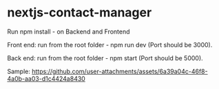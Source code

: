# nextjs-contact-manager

Run npm install - on Backend and Frontend

Front end: run from the root folder - npm run dev (Port should be 3000).

Back end: run from the root folder - npm start (Port should be 5000).

Sample:
https://github.com/user-attachments/assets/6a39a04c-46f8-4a0b-aa03-d1c4424a8430

